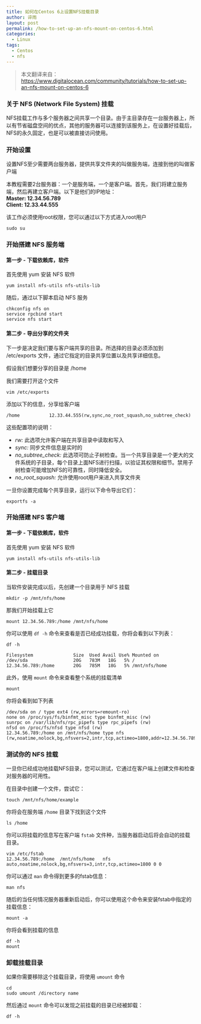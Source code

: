 ```yaml
---
title: 如何在Centos 6上设置NFS挂载目录
author: 谇雨
layout: post
permalink: /how-to-set-up-an-nfs-mount-on-centos-6.html
categories:
  - Linux
tags:
  - Centos
  - nfs
---
```


> 本文翻译来自：https://www.digitalocean.com/community/tutorials/how-to-set-up-an-nfs-mount-on-centos-6

### 关于 NFS (Network File System) 挂载

NFS挂载工作与多个服务器之间共享一个目录。由于主目录存在一台服务器上，所以有节省磁盘空间的优点，其他的服务器可以连接到该服务上，在设置好挂载后，NFS的永久固定，也是可以被直接访问使用。

### 开始设置

设置NFS至少需要两台服务器，提供共享文件夹的叫做服务端，连接到他的叫做客户端

本教程需要2台服务器：一个是服务端，一个是客户端。首先，我们将建立服务端，然后再建立客户端。以下是他们的IP地址：  
**Master: 12.34.56.789**  
**Client: 12.33.44.555**

该工作必须使用root权限，您可以通过以下方式进入root用户

    sudo su

<!--more-->

### 开始搭建 NFS 服务端
#### 第一步 - 下载依赖库，软件
首先使用 yum 安装 NFS 软件 

    yum install nfs-utils nfs-utils-lib

随后，通过以下脚本启动 NFS 服务

    chkconfig nfs on 
    service rpcbind start
    service nfs start

#### 第二步 - 导出分享的文件夹
下一步是决定我们要与客户端共享的目录。所选择的目录必须添加到 /etc/exports 文件，通过它指定的目录共享位置以及共享详细信息。

假设我们想要分享的目录是 /home

我们需要打开这个文件

    vim /etc/exports

添加以下的信息，分享给客户端

    /home           12.33.44.555(rw,sync,no_root_squash,no_subtree_check)


这些配置项的说明：
+ *rw:* 此选项允许客户端在共享目录中读取和写入 
+ *sync:* 同步文件信息是实时的
+ *no_subtree_check:* 此选项可防止子树检查。当一个共享目录是一个更大的文件系统的子目录，每个目录上面NFS进行扫描，以验证其权限和细节。禁用子树检查可能增加NFS的可靠性，同时降低安全。
+ *no_root_squash:* 允许使用root用户来进入共享文件夹

一旦你设置完成每个共享目录，运行以下命令导出它们：

    exportfs -a

### 开始搭建 NFS 客户端

#### 第一步 - 下载依赖库，软件

首先使用 yum 安装 NFS 软件 

    yum install nfs-utils nfs-utils-lib

#### 第二步 - 挂载目录
当软件安装完成以后，先创建一个目录用于 NFS 挂载

    mkdir -p /mnt/nfs/home

那我们开始挂载上它

    mount 12.34.56.789:/home /mnt/nfs/home

你可以使用 `df -h` 命令来查看是否已经成功挂载，你将会看到以下列表：

    df -h

    Filesystem               Size  Used Avail Use% Mounted on
    /dev/sda                 20G   783M   18G   5% /
    12.34.56.789:/home       20G   785M   18G   5% /mnt/nfs/home

此外，使用 `mount` 命令来查看整个系统的挂载清单

    mount

你将会看到如下列表

    /dev/sda on / type ext4 (rw,errors=remount-ro)
    none on /proc/sys/fs/binfmt_misc type binfmt_misc (rw)
    sunrpc on /var/lib/nfs/rpc_pipefs type rpc_pipefs (rw)
    nfsd on /proc/fs/nfsd type nfsd (rw)
    12.34.56.789:/home on /mnt/nfs/home type nfs (rw,noatime,nolock,bg,nfsvers=2,intr,tcp,actimeo=1800,addr=12.34.56.789)


### 测试你的 NFS 挂载
一旦你已经成功地挂载NFS目录，您可以测试，它通过在客户端上创建文件和检查对服务器的可用性。

在目录中创建一个文件，尝试它：

    touch /mnt/nfs/home/example

你将会在服务端 `/home` 目录下找到这个文件

    ls /home

你可以将挂载的信息写在客户端 `fstab` 文件种，当服务器启动后将会自动的挂载目录。

    vim /etc/fstab
    12.34.56.789:/home  /mnt/nfs/home   nfs      auto,noatime,nolock,bg,nfsvers=3,intr,tcp,actimeo=1800 0 0

你可以通过 `man` 命令得到更多的fstab信息：
    
    man nfs

随后的当任何情况服务器重新启动后，你可以使用这个命令来安装fstab中指定的挂载信息：
    
    mount -a

你将会看到挂载的信息
    
    df -h
    mount

### 卸载挂载目录

如果你需要移除这个挂载目录，将使用 `umount` 命令

    cd
    sudo umount /directory name

然后通过 `mount` 命令可以发现之前挂载的目录已经被卸载：

    df -h

